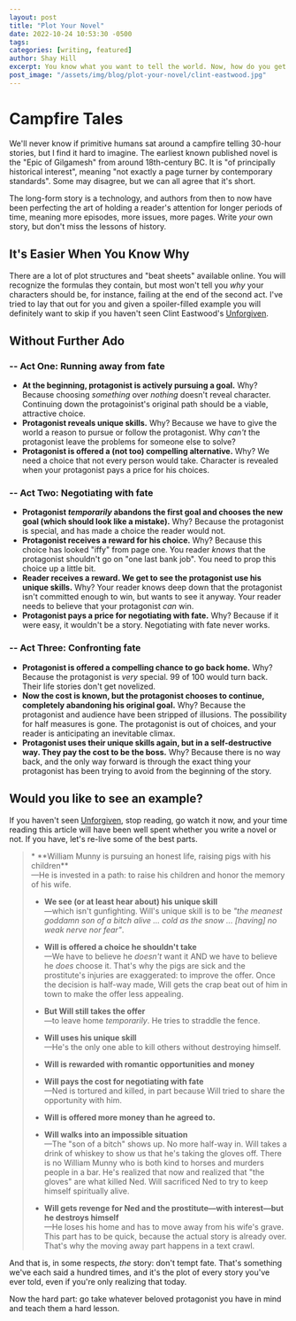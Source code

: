 ```yaml
---
layout: post
title: "Plot Your Novel"
date: 2022-10-24 10:53:30 -0500
tags:
categories: [writing, featured]
author: Shay Hill
excerpt: You know what you want to tell the world. Now, how do you get them to listen?
post_image: "/assets/img/blog/plot-your-novel/clint-eastwood.jpg"
---
```


# Campfire Tales

We'll never know if primitive humans sat around a campfire telling 30-hour stories, but I find it hard to imagine. The earliest known published novel is the "Epic of Gilgamesh" from around 18th-century BC. It is "of principally historical interest", meaning "not exactly a page turner by contemporary standards". Some may disagree, but we can all agree that it's short.

The long-form story is a technology, and authors from then to now have been perfecting the art of holding a reader's attention for longer periods of time, meaning more episodes, more issues, more pages. Write *your* own story, but don't miss the lessons of history.

## It's Easier When You Know Why

There are a lot of plot structures and "beat sheets" available online. You will recognize the formulas they contain, but most won't tell you *why* your characters should be, for instance, failing at the end of the second act. I've tried to lay that out for you and given a spoiler-filled example you will definitely want to skip if you haven't seen Clint Eastwood's <a href="https://en.wikipedia.org/wiki/Unforgiven">Unforgiven</a>.

## Without Further Ado

### -- Act One: Running away from fate

* **At the beginning, protagonist is actively pursuing a goal.** Why? Because choosing *something* over *nothing* doesn't reveal character. Continuing down the protagoinist's original path should be a viable, attractive choice.
* **Protagonist reveals unique skills.** Why? Because we have to give the world a reason to pursue or follow the protagonist. Why *can't* the protagonist leave the problems for someone else to solve?
* **Protagonist is offered a (not too) compelling alternative.** Why? We need a choice that not every person would take. Character is revealed when your protagonist pays a price for his choices.

### -- Act Two: Negotiating with fate

* **Protagonist *temporarily* abandons the first goal and chooses the new goal (which should look like a mistake).** Why? Because the protagonist is special, and has made a choice the reader would not.
* **Protagonist receives a reward for his choice.** Why? Because this choice has looked "iffy" from page one. You reader *knows* that the protagonist shouldn't go on "one last bank job". You need to prop this choice up a little bit.
* **Reader receives a reward. We get to see the protagonist use his unique skills.** Why? Your reader knows deep down that the protagonist isn't committed enough to win, but wants to see it anyway. Your reader needs to believe that your protagonist *can* win.
* **Protagonist pays a price for negotiating with fate.** Why? Because if it were easy, it wouldn't be a story. Negotiating with fate never works.

### -- Act Three: Confronting fate

* **Protagonist is offered a compelling chance to go back home.** Why? Because the protagonist is *very* special. 99 of 100 would turn back. Their life stories don't get novelized.
* **Now the cost is known, but the protagonist chooses to continue, completely abandoning his original goal.** Why? Because the protagonist and audience have been stripped of illusions. The possibility for half measures is gone. The protagonist is out of choices, and your reader is anticipating an inevitable climax.
* **Protagonist uses their unique skills again, but in a self-destructive way. They pay the cost to be the boss.** Why? Because there is no way back, and the only way forward is through the exact thing your protagonist has been trying to avoid from the beginning of the story.

## Would you like to see an example?

If you haven't seen <a href="https://en.wikipedia.org/wiki/Unforgiven">Unforgiven</a>, stop reading, go watch it now, and your time reading this article will have been well spent whether you write a novel or not. If you have, let's re-live some of the best parts.

<blockquote class="big-blockquote" markdown="1">
* **William Munny is pursuing an honest life, raising pigs with his children**<br>
&mdash;He is invested in a path: to raise his children and honor the memory of his wife.

* **We see (or at least hear about) his unique skill**<br>
&mdash;which isn't gunfighting. Will's unique skill is to be *"the meanest goddamn son of a bitch alive ... cold as the snow ... [having] no weak nerve nor fear"*.

* **Will is offered a choice he shouldn't take**<br>
&mdash;We have to believe he *doesn't* want it AND we have to believe he *does* choose it. That's why the pigs are sick and the prostitute's injuries are exaggerated: to improve the offer. Once the decision is half-way made, Will gets the crap beat out of him in town to make the offer less appealing.

* **But Will still takes the offer**<br>
&mdash;to leave home *temporarily*. He tries to straddle the fence.

* **Will uses his unique skill**<br>
&mdash;He's the only one able to kill others without destroying himself.

* **Will is rewarded with romantic opportunities and money**

* **Will pays the cost for negotiating with fate**<br>
&mdash;Ned is tortured and killed, in part because Will tried to share the opportunity with him.

* **Will is offered more money than he agreed to.**

* **Will walks into an impossible situation**<br>
&mdash;The "son of a bitch" shows up. No more half-way in. Will takes a drink of whiskey to show us that he's taking the gloves off. There is no William Munny who is both kind to horses and murders people in a bar. He's realized that now and realized that "the gloves" are what killed Ned. Will sacrificed Ned to try to keep himself spiritually alive.

* **Will gets revenge for Ned and the prostitute&mdash;with interest&mdash;but he destroys himself**<br>
&mdash;He loses his home and has to move away from his wife's grave. This part has to be quick, because the actual story is already over. That's why the moving away part happens in a text crawl.

</blockquote>

And that is, in some respects, *the* story: don't tempt fate. That's something we've each said a hundred times, and it's the plot of every story you've ever told, even if you're only realizing that today.

Now the hard part: go take whatever beloved protagonist you have in mind and teach them a hard lesson.
